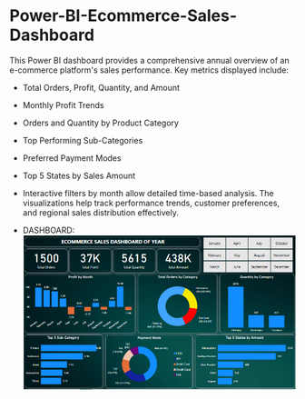 # Power-BI-Ecommerce-Sales-Dashboard
This Power BI dashboard provides a comprehensive annual overview of an e-commerce platform's sales performance. Key metrics displayed include:  
* Total Orders, Profit, Quantity, and Amount  
* Monthly Profit Trends  
* Orders and Quantity by Product Category  
* Top Performing Sub-Categories  
* Preferred Payment Modes  
* Top 5 States by Sales Amount  
* Interactive filters by month allow detailed time-based analysis. The visualizations help track performance trends, customer preferences, and regional sales distribution effectively.

* DASHBOARD:  
![DASHBOARD](image/PBI_Ecommerce_Dashboard.png)
